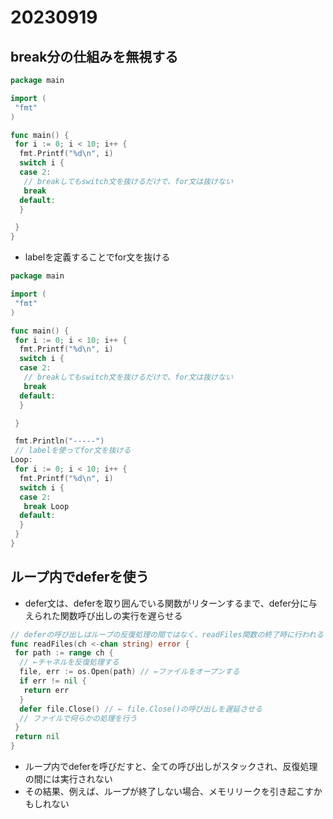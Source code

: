 # 20230919

## break分の仕組みを無視する

```go
package main

import (
 "fmt"
)

func main() {
 for i := 0; i < 10; i++ {
  fmt.Printf("%d\n", i)
  switch i {
  case 2:
   // breakしてもswitch文を抜けるだけで、for文は抜けない
   break
  default:
  }

 }
}
```

- labelを定義することでfor文を抜ける

```go
package main

import (
 "fmt"
)

func main() {
 for i := 0; i < 10; i++ {
  fmt.Printf("%d\n", i)
  switch i {
  case 2:
   // breakしてもswitch文を抜けるだけで、for文は抜けない
   break
  default:
  }

 }

 fmt.Println("-----")
 // labelを使ってfor文を抜ける
Loop:
 for i := 0; i < 10; i++ {
  fmt.Printf("%d\n", i)
  switch i {
  case 2:
   break Loop
  default:
  }
 }
}

```

## ループ内でdeferを使う

- defer文は、deferを取り囲んでいる関数がリターンするまで、defer分に与えられた関数呼び出しの実行を遅らせる

```go
// deferの呼び出しはループの反復処理の間ではなく、readFiles関数の終了時に行われる
func readFiles(ch <-chan string) error {
 for path := range ch {
  // ←チャネルを反復処理する
  file, err := os.Open(path) // ←ファイルをオープンする
  if err != nil {
   return err
  }
  defer file.Close() // ← file.Close()の呼び出しを遅延させる
  // ファイルで何らかの処理を行う
 }
 return nil
}

```

- ループ内でdeferを呼びだすと、全ての呼び出しがスタックされ、反復処理の間には実行されない
- その結果、例えば、ループが終了しない場合、メモリリークを引き起こすかもしれない
